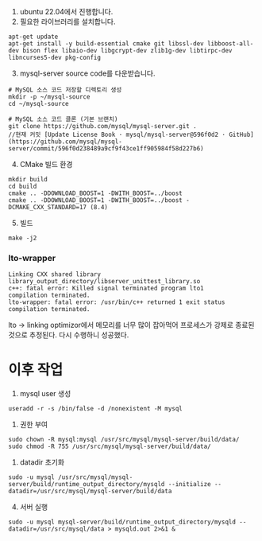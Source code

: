 1. ubuntu 22.04에서 진행합니다.
2. 필요한 라이브러리를 설치합니다.
```
apt-get update
apt-get install -y build-essential cmake git libssl-dev libboost-all-dev bison flex libaio-dev libgcrypt-dev zlib1g-dev libtirpc-dev libncurses5-dev pkg-config
```

3. mysql-server source code를 다운받습니다.
```
# MySQL 소스 코드 저장할 디렉토리 생성
mkdir -p ~/mysql-source
cd ~/mysql-source

# MySQL 소스 코드 클론 (기본 브랜치)
git clone https://github.com/mysql/mysql-server.git .
//현재 커밋 [Update License Book · mysql/mysql-server@596f0d2 · GitHub](https://github.com/mysql/mysql-server/commit/596f0d238489a9cf9f43ce1ff905984f58d227b6)
```


4. CMake 빌드 환경
```
mkdir build
cd build
cmake .. -DDOWNLOAD_BOOST=1 -DWITH_BOOST=../boost
cmake .. -DDOWNLOAD_BOOST=1 -DWITH_BOOST=../boost -DCMAKE_CXX_STANDARD=17 (8.4)
```

5. 빌드
```
make -j2
```


### lto-wrapper
```
Linking CXX shared library library_output_directory/libserver_unittest_library.so
c++: fatal error: Killed signal terminated program lto1
compilation terminated.
lto-wrapper: fatal error: /usr/bin/c++ returned 1 exit status
compilation terminated.
```

lto -> linking optimizor에서 메모리를 너무 많이 잡아먹어 프로세스가 강제로 종료된 것으로 추정된다. 다시 수행하니 성공했다.

# 이후 작업
1. mysql user 생성
```
useradd -r -s /bin/false -d /nonexistent -M mysql
```
1. 권한 부여
```
sudo chown -R mysql:mysql /usr/src/mysql/mysql-server/build/data/
sudo chmod -R 755 /usr/src/mysql/mysql-server/build/data/
```
1. datadir 초기화
```
sudo -u mysql /usr/src/mysql/mysql-server/build/runtime_output_directory/mysqld --initialize --datadir=/usr/src/mysql/mysql-server/build/data
```

4. 서버 실행
```
sudo -u mysql mysql-server/build/runtime_output_directory/mysqld --datadir=/usr/src/mysql/data > mysqld.out 2>&1 &
```